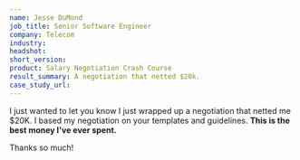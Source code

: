 ```yaml
---
name: Jesse DuMond
job_title: Senior Software Engineer
company: Telecom
industry: 
headshot: 
short_version: 
product: Salary Negotiation Crash Course
result_summary: A negotiation that netted $20k.
case_study_url: 
---
```


I just wanted to let you know I just wrapped up a negotiation that netted me $20K. I based my negotiation on your templates and guidelines. **This is the best money I've ever spent.**

Thanks so much!